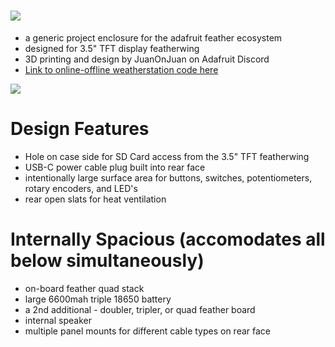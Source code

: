 # ![](https://raw.githubusercontent.com/DJDevon3/My_Circuit_Python_Projects/main/Flock%20Box%20Enclosure/flock_box_logo_transparent.png)
- a generic project enclosure for the adafruit feather ecosystem
- designed for 3.5" TFT display featherwing
- 3D printing and design by JuanOnJuan on Adafruit Discord
- [Link to online-offline weatherstation code here](https://github.com/DJDevon3/My_Circuit_Python_Projects/tree/main/Boards/espressif/Unexpected%20Maker%20Feather%20S3/Online-Offline%20Weatherstation)

![](https://raw.githubusercontent.com/DJDevon3/My_Circuit_Python_Projects/main/Flock%20Box%20Enclosure/Screenshot.JPG)

# Design Features
- Hole on case side for SD Card access from the 3.5" TFT featherwing
- USB-C power cable plug built into rear face
- intentionally large surface area for buttons, switches, potentiometers, rotary encoders, and LED's
- rear open slats for heat ventilation

# Internally Spacious (accomodates all below simultaneously)
- on-board feather quad stack
- large 6600mah triple 18650 battery
- a 2nd additional - doubler, tripler, or quad feather board
- internal speaker
- multiple panel mounts for different cable types on rear face
